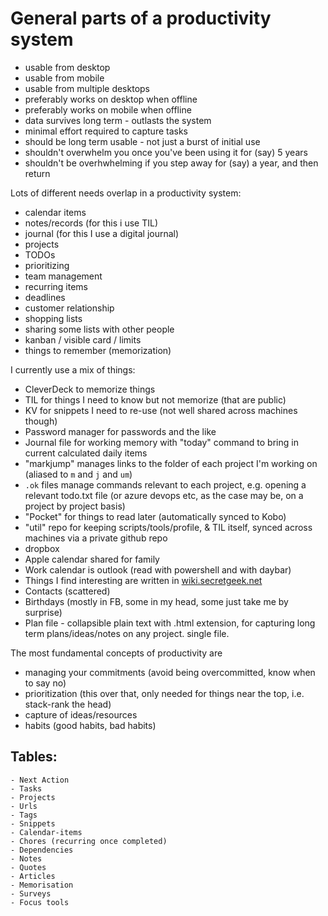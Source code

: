 ﻿# General parts of a productivity system

* usable from desktop
* usable from mobile
* usable from multiple desktops
* preferably works on desktop when offline
* preferably works on mobile when offline
* data survives long term - outlasts the system
* minimal effort required to capture tasks
* should be long term usable - not just a burst of initial use
* shouldn't overwhelm you once you've been using it for (say) 5 years
* shouldn't be overhwhelming if you step away for (say) a year, and then return



Lots of different needs overlap in a productivity system:

* calendar items
* notes/records (for this i use TIL)
* journal (for this I use a digital journal)
* projects
* TODOs
* prioritizing
* team management
* recurring items
* deadlines
* customer relationship
* shopping lists
* sharing some lists with other people
* kanban / visible card / limits
* things to remember (memorization)


I currently use a mix of things:

* CleverDeck to memorize things
* TIL for things I need to know but not memorize (that are public)
* KV for snippets I need to re-use (not well shared across machines though)
* Password manager for passwords and the like
* Journal file for working memory with "today" command to bring in current calculated daily items
* "markjump" manages links to the folder of each project I'm working on (aliased to `m` and `j` and `um`)
* `.ok` files manage commands relevant to each project, e.g. opening a relevant todo.txt file (or azure devops etc, as the case may be, on a project by project basis)
* "Pocket" for things to read later (automatically synced to Kobo)
* "util" repo for keeping scripts/tools/profile, & TIL itself, synced across machines via a private github repo
* dropbox
* Apple calendar shared for family
* Work calendar is outlook (read with powershell and with daybar)
* Things I find interesting are written in [wiki.secretgeek.net](https://wiki.secretGeek.net)
* Contacts (scattered)
* Birthdays (mostly in FB, some in my head, some just take me by surprise)
* Plan file - collapsible plain text with .html extension, for capturing long term plans/ideas/notes on any project. single file.

The most fundamental concepts of productivity are

* managing your commitments (avoid being overcommitted, know when to say no)
* prioritization (this over that, only needed for things near the top, i.e. stack-rank the head)
* capture of ideas/resources
* habits (good habits, bad habits)

## Tables:

	- Next Action
	- Tasks
	- Projects
	- Urls
	- Tags
	- Snippets
	- Calendar-items
	- Chores (recurring once completed)
	- Dependencies
	- Notes
	- Quotes
	- Articles
	- Memorisation
	- Surveys
	- Focus tools